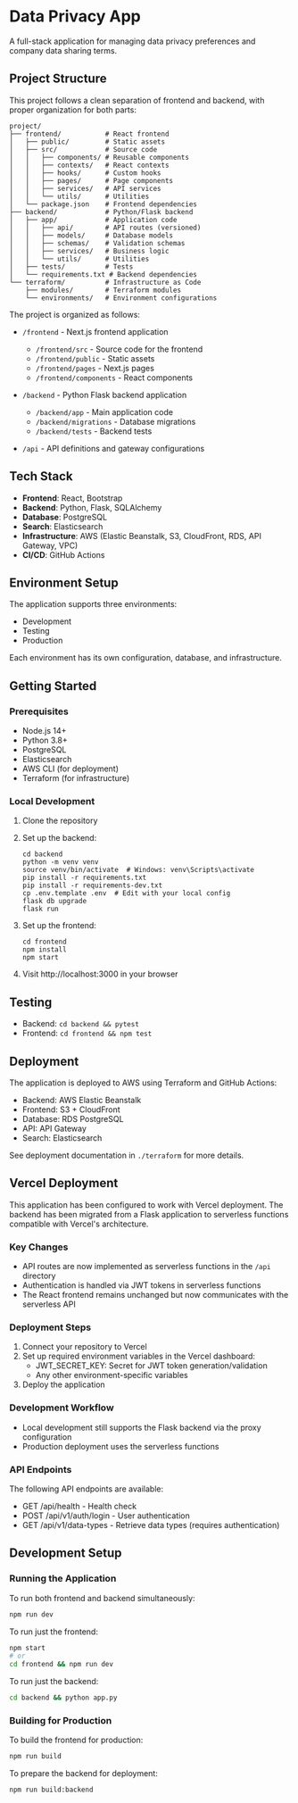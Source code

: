 # Data Privacy App

A full-stack application for managing data privacy preferences and company data sharing terms.

## Project Structure

This project follows a clean separation of frontend and backend, with proper organization for both parts:

```
project/
├── frontend/           # React frontend
│   ├── public/         # Static assets
│   ├── src/            # Source code
│   │   ├── components/ # Reusable components
│   │   ├── contexts/   # React contexts
│   │   ├── hooks/      # Custom hooks
│   │   ├── pages/      # Page components
│   │   ├── services/   # API services
│   │   └── utils/      # Utilities
│   └── package.json    # Frontend dependencies
├── backend/            # Python/Flask backend
│   ├── app/            # Application code
│   │   ├── api/        # API routes (versioned)
│   │   ├── models/     # Database models
│   │   ├── schemas/    # Validation schemas
│   │   ├── services/   # Business logic
│   │   └── utils/      # Utilities
│   ├── tests/          # Tests
│   └── requirements.txt # Backend dependencies
└── terraform/          # Infrastructure as Code
    ├── modules/        # Terraform modules
    └── environments/   # Environment configurations
```

The project is organized as follows:

- `/frontend` - Next.js frontend application
  - `/frontend/src` - Source code for the frontend
  - `/frontend/public` - Static assets
  - `/frontend/pages` - Next.js pages
  - `/frontend/components` - React components

- `/backend` - Python Flask backend application
  - `/backend/app` - Main application code
  - `/backend/migrations` - Database migrations
  - `/backend/tests` - Backend tests

- `/api` - API definitions and gateway configurations

## Tech Stack

- **Frontend**: React, Bootstrap
- **Backend**: Python, Flask, SQLAlchemy
- **Database**: PostgreSQL
- **Search**: Elasticsearch
- **Infrastructure**: AWS (Elastic Beanstalk, S3, CloudFront, RDS, API Gateway, VPC)
- **CI/CD**: GitHub Actions

## Environment Setup

The application supports three environments:
- Development
- Testing 
- Production

Each environment has its own configuration, database, and infrastructure.

## Getting Started

### Prerequisites
- Node.js 14+
- Python 3.8+
- PostgreSQL
- Elasticsearch
- AWS CLI (for deployment)
- Terraform (for infrastructure)

### Local Development

1. Clone the repository
2. Set up the backend:
   ```
   cd backend
   python -m venv venv
   source venv/bin/activate  # Windows: venv\Scripts\activate
   pip install -r requirements.txt
   pip install -r requirements-dev.txt
   cp .env.template .env  # Edit with your local config
   flask db upgrade
   flask run
   ```

3. Set up the frontend:
   ```
   cd frontend
   npm install
   npm start
   ```

4. Visit http://localhost:3000 in your browser

## Testing

- Backend: `cd backend && pytest`
- Frontend: `cd frontend && npm test`

## Deployment

The application is deployed to AWS using Terraform and GitHub Actions:

- Backend: AWS Elastic Beanstalk
- Frontend: S3 + CloudFront
- Database: RDS PostgreSQL
- API: API Gateway
- Search: Elasticsearch

See deployment documentation in `./terraform` for more details.

## Vercel Deployment

This application has been configured to work with Vercel deployment. The backend has been migrated from a Flask application to serverless functions compatible with Vercel's architecture.

### Key Changes
- API routes are now implemented as serverless functions in the `/api` directory
- Authentication is handled via JWT tokens in serverless functions
- The React frontend remains unchanged but now communicates with the serverless API

### Deployment Steps
1. Connect your repository to Vercel
2. Set up required environment variables in the Vercel dashboard:
   - JWT_SECRET_KEY: Secret for JWT token generation/validation
   - Any other environment-specific variables
3. Deploy the application

### Development Workflow
- Local development still supports the Flask backend via the proxy configuration
- Production deployment uses the serverless functions

### API Endpoints
The following API endpoints are available:
- GET /api/health - Health check
- POST /api/v1/auth/login - User authentication
- GET /api/v1/data-types - Retrieve data types (requires authentication)

## Development Setup

### Running the Application

To run both frontend and backend simultaneously:

```bash
npm run dev
```

To run just the frontend:

```bash
npm start
# or
cd frontend && npm run dev
```

To run just the backend:

```bash
cd backend && python app.py
```

### Building for Production

To build the frontend for production:

```bash
npm run build
```

To prepare the backend for deployment:

```bash
npm run build:backend
``` 